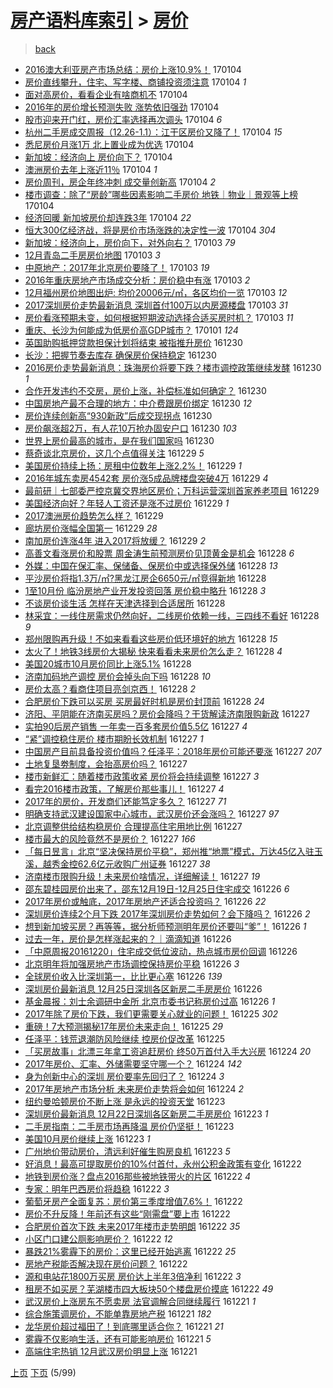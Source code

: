[房产语料库索引](../../README.md)  > [房价](房价.md)
====
> [back](../README.md)

- [2016澳大利亚房产市场总结：房价上涨10.9%！](http://jkwz.applinzi.com/ittc/6919333865000010757.html#2016%E6%BE%B3%E5%A4%A7%E5%88%A9%E4%BA%9A%E6%88%BF%E4%BA%A7%E5%B8%82%E5%9C%BA%E6%80%BB%E7%BB%93%EF%BC%9A%E6%88%BF%E4%BB%B7%E4%B8%8A%E6%B6%A810.9%25%EF%BC%81) 170104  
- [房价直线攀升，住宅、写字楼、商铺投资须注意](http://jkwz.applinzi.com/ittc/6919331827491013637.html#%E6%88%BF%E4%BB%B7%E7%9B%B4%E7%BA%BF%E6%94%80%E5%8D%87%EF%BC%8C%E4%BD%8F%E5%AE%85%E3%80%81%E5%86%99%E5%AD%97%E6%A5%BC%E3%80%81%E5%95%86%E9%93%BA%E6%8A%95%E8%B5%84%E9%A1%BB%E6%B3%A8%E6%84%8F) 170104 *1* 
- [面对高房价，看看企业有啥商机不](http://jkwz.applinzi.com/ittc/6919319212228346884.html#%E9%9D%A2%E5%AF%B9%E9%AB%98%E6%88%BF%E4%BB%B7%EF%BC%8C%E7%9C%8B%E7%9C%8B%E4%BC%81%E4%B8%9A%E6%9C%89%E5%95%A5%E5%95%86%E6%9C%BA%E4%B8%8D) 170104  
- [2016年的房价增长预测失败  涨势依旧强劲](http://jkwz.applinzi.com/ittc/6919316433707467780.html#2016%E5%B9%B4%E7%9A%84%E6%88%BF%E4%BB%B7%E5%A2%9E%E9%95%BF%E9%A2%84%E6%B5%8B%E5%A4%B1%E8%B4%A5++%E6%B6%A8%E5%8A%BF%E4%BE%9D%E6%97%A7%E5%BC%BA%E5%8A%B2) 170104  
- [股市迎来开门红，房价汇率选择再次调头](http://jkwz.applinzi.com/ittc/6919266462849303557.html#%E8%82%A1%E5%B8%82%E8%BF%8E%E6%9D%A5%E5%BC%80%E9%97%A8%E7%BA%A2%EF%BC%8C%E6%88%BF%E4%BB%B7%E6%B1%87%E7%8E%87%E9%80%89%E6%8B%A9%E5%86%8D%E6%AC%A1%E8%B0%83%E5%A4%B4) 170104 *6* 
- [杭州二手房成交周报（12.26-1.1）：江干区房价又降了！](http://jkwz.applinzi.com/ittc/6919266368951419908.html#%E6%9D%AD%E5%B7%9E%E4%BA%8C%E6%89%8B%E6%88%BF%E6%88%90%E4%BA%A4%E5%91%A8%E6%8A%A5%EF%BC%8812.26-1.1%EF%BC%89%EF%BC%9A%E6%B1%9F%E5%B9%B2%E5%8C%BA%E6%88%BF%E4%BB%B7%E5%8F%88%E9%99%8D%E4%BA%86%EF%BC%81) 170104 *15* 
- [悉尼房价月涨1万 北上置业成为优选](http://jkwz.applinzi.com/ittc/6919264887208674309.html#%E6%82%89%E5%B0%BC%E6%88%BF%E4%BB%B7%E6%9C%88%E6%B6%A81%E4%B8%87+%E5%8C%97%E4%B8%8A%E7%BD%AE%E4%B8%9A%E6%88%90%E4%B8%BA%E4%BC%98%E9%80%89) 170104  
- [新加坡：经济向上 房价向下？](http://jkwz.applinzi.com/ittc/6919218553458000900.html#%E6%96%B0%E5%8A%A0%E5%9D%A1%EF%BC%9A%E7%BB%8F%E6%B5%8E%E5%90%91%E4%B8%8A+%E6%88%BF%E4%BB%B7%E5%90%91%E4%B8%8B%EF%BC%9F) 170104  
- [澳洲房价去年上涨近11％](http://jkwz.applinzi.com/ittc/6919224024243897349.html#%E6%BE%B3%E6%B4%B2%E6%88%BF%E4%BB%B7%E5%8E%BB%E5%B9%B4%E4%B8%8A%E6%B6%A8%E8%BF%9111%EF%BC%85) 170104 *1* 
- [房价周刊，房企年终冲刺 成交量创新高](http://jkwz.applinzi.com/ittc/6919208523937612805.html#%E6%88%BF%E4%BB%B7%E5%91%A8%E5%88%8A%EF%BC%8C%E6%88%BF%E4%BC%81%E5%B9%B4%E7%BB%88%E5%86%B2%E5%88%BA+%E6%88%90%E4%BA%A4%E9%87%8F%E5%88%9B%E6%96%B0%E9%AB%98) 170104 *2* 
- [楼市调查：除了“房龄”哪些因素影响二手房价 地铁｜物业｜景观等上榜](http://jkwz.applinzi.com/ittc/6919172548347823108.html#%E6%A5%BC%E5%B8%82%E8%B0%83%E6%9F%A5%EF%BC%9A%E9%99%A4%E4%BA%86%E2%80%9C%E6%88%BF%E9%BE%84%E2%80%9D%E5%93%AA%E4%BA%9B%E5%9B%A0%E7%B4%A0%E5%BD%B1%E5%93%8D%E4%BA%8C%E6%89%8B%E6%88%BF%E4%BB%B7+%E5%9C%B0%E9%93%81%EF%BD%9C%E7%89%A9%E4%B8%9A%EF%BD%9C%E6%99%AF%E8%A7%82%E7%AD%89%E4%B8%8A%E6%A6%9C) 170104  
- [经济回暖 新加坡房价却连跌3年](http://jkwz.applinzi.com/ittc/6919130237823878148.html#%E7%BB%8F%E6%B5%8E%E5%9B%9E%E6%9A%96+%E6%96%B0%E5%8A%A0%E5%9D%A1%E6%88%BF%E4%BB%B7%E5%8D%B4%E8%BF%9E%E8%B7%8C3%E5%B9%B4) 170104 *22* 
- [恒大300亿经济战，将是房价市场涨跌的决定性一波](http://jkwz.applinzi.com/ittc/6919083158430811141.html#%E6%81%92%E5%A4%A7300%E4%BA%BF%E7%BB%8F%E6%B5%8E%E6%88%98%EF%BC%8C%E5%B0%86%E6%98%AF%E6%88%BF%E4%BB%B7%E5%B8%82%E5%9C%BA%E6%B6%A8%E8%B7%8C%E7%9A%84%E5%86%B3%E5%AE%9A%E6%80%A7%E4%B8%80%E6%B3%A2) 170104 *304* 
- [新加坡：经济向上，房价向下，对外向右？](http://jkwz.applinzi.com/ittc/6919023346477171716.html#%E6%96%B0%E5%8A%A0%E5%9D%A1%EF%BC%9A%E7%BB%8F%E6%B5%8E%E5%90%91%E4%B8%8A%EF%BC%8C%E6%88%BF%E4%BB%B7%E5%90%91%E4%B8%8B%EF%BC%8C%E5%AF%B9%E5%A4%96%E5%90%91%E5%8F%B3%EF%BC%9F) 170103 *79* 
- [12月青岛二手房房价地图](http://jkwz.applinzi.com/ittc/6918939833371460612.html#12%E6%9C%88%E9%9D%92%E5%B2%9B%E4%BA%8C%E6%89%8B%E6%88%BF%E6%88%BF%E4%BB%B7%E5%9C%B0%E5%9B%BE) 170103 *3* 
- [中原地产：2017年北京房价要降了！](http://jkwz.applinzi.com/ittc/6918884263662715909.html#%E4%B8%AD%E5%8E%9F%E5%9C%B0%E4%BA%A7%EF%BC%9A2017%E5%B9%B4%E5%8C%97%E4%BA%AC%E6%88%BF%E4%BB%B7%E8%A6%81%E9%99%8D%E4%BA%86%EF%BC%81) 170103 *19* 
- [2016年重庆房地产市场成交分析：房价稳中有涨](http://jkwz.applinzi.com/ittc/6918856637929751556.html#2016%E5%B9%B4%E9%87%8D%E5%BA%86%E6%88%BF%E5%9C%B0%E4%BA%A7%E5%B8%82%E5%9C%BA%E6%88%90%E4%BA%A4%E5%88%86%E6%9E%90%EF%BC%9A%E6%88%BF%E4%BB%B7%E7%A8%B3%E4%B8%AD%E6%9C%89%E6%B6%A8) 170103 *2* 
- [12月福州房价地图出炉: 均价20006元/㎡，各区均价一览](http://jkwz.applinzi.com/ittc/6918853309946659845.html#12%E6%9C%88%E7%A6%8F%E5%B7%9E%E6%88%BF%E4%BB%B7%E5%9C%B0%E5%9B%BE%E5%87%BA%E7%82%89%3A+%E5%9D%87%E4%BB%B720006%E5%85%83%2F%E3%8E%A1%EF%BC%8C%E5%90%84%E5%8C%BA%E5%9D%87%E4%BB%B7%E4%B8%80%E8%A7%88) 170103 *12* 
- [2017深圳房价走势最新消息 深圳首付100万以内房源楼盘](http://jkwz.applinzi.com/ittc/6918839944062960644.html#2017%E6%B7%B1%E5%9C%B3%E6%88%BF%E4%BB%B7%E8%B5%B0%E5%8A%BF%E6%9C%80%E6%96%B0%E6%B6%88%E6%81%AF+%E6%B7%B1%E5%9C%B3%E9%A6%96%E4%BB%98100%E4%B8%87%E4%BB%A5%E5%86%85%E6%88%BF%E6%BA%90%E6%A5%BC%E7%9B%98) 170103 *31* 
- [房价看涨预期未变，如何根据短期波动选择合适买房时机？](http://jkwz.applinzi.com/ittc/6918727361762952197.html#%E6%88%BF%E4%BB%B7%E7%9C%8B%E6%B6%A8%E9%A2%84%E6%9C%9F%E6%9C%AA%E5%8F%98%EF%BC%8C%E5%A6%82%E4%BD%95%E6%A0%B9%E6%8D%AE%E7%9F%AD%E6%9C%9F%E6%B3%A2%E5%8A%A8%E9%80%89%E6%8B%A9%E5%90%88%E9%80%82%E4%B9%B0%E6%88%BF%E6%97%B6%E6%9C%BA%EF%BC%9F) 170103 *11* 
- [重庆、长沙为何能成为低房价高GDP城市？](http://jkwz.applinzi.com/ittc/6918227927757227012.html#%E9%87%8D%E5%BA%86%E3%80%81%E9%95%BF%E6%B2%99%E4%B8%BA%E4%BD%95%E8%83%BD%E6%88%90%E4%B8%BA%E4%BD%8E%E6%88%BF%E4%BB%B7%E9%AB%98GDP%E5%9F%8E%E5%B8%82%EF%BC%9F) 170101 *124* 
- [英国助购抵押贷款担保计划将结束 被指推升房价](http://jkwz.applinzi.com/ittc/6917499701791556612.html#%E8%8B%B1%E5%9B%BD%E5%8A%A9%E8%B4%AD%E6%8A%B5%E6%8A%BC%E8%B4%B7%E6%AC%BE%E6%8B%85%E4%BF%9D%E8%AE%A1%E5%88%92%E5%B0%86%E7%BB%93%E6%9D%9F+%E8%A2%AB%E6%8C%87%E6%8E%A8%E5%8D%87%E6%88%BF%E4%BB%B7) 161230  
- [长沙：把握节奏去库存 确保房价保持稳定](http://jkwz.applinzi.com/ittc/6917483029793866757.html#%E9%95%BF%E6%B2%99%EF%BC%9A%E6%8A%8A%E6%8F%A1%E8%8A%82%E5%A5%8F%E5%8E%BB%E5%BA%93%E5%AD%98+%E7%A1%AE%E4%BF%9D%E6%88%BF%E4%BB%B7%E4%BF%9D%E6%8C%81%E7%A8%B3%E5%AE%9A) 161230  
- [2016房价走势最新消息：珠海房价将要下跌？楼市调控政策继续发酵](http://jkwz.applinzi.com/ittc/6917460415331435524.html#2016%E6%88%BF%E4%BB%B7%E8%B5%B0%E5%8A%BF%E6%9C%80%E6%96%B0%E6%B6%88%E6%81%AF%EF%BC%9A%E7%8F%A0%E6%B5%B7%E6%88%BF%E4%BB%B7%E5%B0%86%E8%A6%81%E4%B8%8B%E8%B7%8C%EF%BC%9F%E6%A5%BC%E5%B8%82%E8%B0%83%E6%8E%A7%E6%94%BF%E7%AD%96%E7%BB%A7%E7%BB%AD%E5%8F%91%E9%85%B5) 161230 *1* 
- [合作开发违约不交房，房价上涨，补偿标准如何确定？](http://jkwz.applinzi.com/ittc/6917449805759775749.html#%E5%90%88%E4%BD%9C%E5%BC%80%E5%8F%91%E8%BF%9D%E7%BA%A6%E4%B8%8D%E4%BA%A4%E6%88%BF%EF%BC%8C%E6%88%BF%E4%BB%B7%E4%B8%8A%E6%B6%A8%EF%BC%8C%E8%A1%A5%E5%81%BF%E6%A0%87%E5%87%86%E5%A6%82%E4%BD%95%E7%A1%AE%E5%AE%9A%EF%BC%9F) 161230  
- [中国房地产最不合理的地方：中介费跟房价绑定](http://jkwz.applinzi.com/ittc/6917384076146508804.html#%E4%B8%AD%E5%9B%BD%E6%88%BF%E5%9C%B0%E4%BA%A7%E6%9C%80%E4%B8%8D%E5%90%88%E7%90%86%E7%9A%84%E5%9C%B0%E6%96%B9%EF%BC%9A%E4%B8%AD%E4%BB%8B%E8%B4%B9%E8%B7%9F%E6%88%BF%E4%BB%B7%E7%BB%91%E5%AE%9A) 161230 *12* 
- [房价连续创新高“930新政”后成交现拐点](http://jkwz.applinzi.com/ittc/6917359440851633157.html#%E6%88%BF%E4%BB%B7%E8%BF%9E%E7%BB%AD%E5%88%9B%E6%96%B0%E9%AB%98%E2%80%9C930%E6%96%B0%E6%94%BF%E2%80%9D%E5%90%8E%E6%88%90%E4%BA%A4%E7%8E%B0%E6%8B%90%E7%82%B9) 161230  
- [房价飙涨超2万，有人花10万抢办固安户口](http://jkwz.applinzi.com/ittc/6917324321692582916.html#%E6%88%BF%E4%BB%B7%E9%A3%99%E6%B6%A8%E8%B6%852%E4%B8%87%EF%BC%8C%E6%9C%89%E4%BA%BA%E8%8A%B110%E4%B8%87%E6%8A%A2%E5%8A%9E%E5%9B%BA%E5%AE%89%E6%88%B7%E5%8F%A3) 161230 *103* 
- [世界上房价最高的城市，是在我们国家吗](http://jkwz.applinzi.com/ittc/6917255248589882373.html#%E4%B8%96%E7%95%8C%E4%B8%8A%E6%88%BF%E4%BB%B7%E6%9C%80%E9%AB%98%E7%9A%84%E5%9F%8E%E5%B8%82%EF%BC%8C%E6%98%AF%E5%9C%A8%E6%88%91%E4%BB%AC%E5%9B%BD%E5%AE%B6%E5%90%97) 161230  
- [蔡奇谈北京房价，这几个点值得关注](http://jkwz.applinzi.com/ittc/6917118465956905989.html#%E8%94%A1%E5%A5%87%E8%B0%88%E5%8C%97%E4%BA%AC%E6%88%BF%E4%BB%B7%EF%BC%8C%E8%BF%99%E5%87%A0%E4%B8%AA%E7%82%B9%E5%80%BC%E5%BE%97%E5%85%B3%E6%B3%A8) 161229 *5* 
- [美国房价持续上扬：房租中位数年上涨2.2%！](http://jkwz.applinzi.com/ittc/6917101198770701316.html#%E7%BE%8E%E5%9B%BD%E6%88%BF%E4%BB%B7%E6%8C%81%E7%BB%AD%E4%B8%8A%E6%89%AC%EF%BC%9A%E6%88%BF%E7%A7%9F%E4%B8%AD%E4%BD%8D%E6%95%B0%E5%B9%B4%E4%B8%8A%E6%B6%A82.2%25%EF%BC%81) 161229 *1* 
- [2016年城东卖房4542套 房价涨5成品牌楼盘突破4万](http://jkwz.applinzi.com/ittc/6917081378146747397.html#2016%E5%B9%B4%E5%9F%8E%E4%B8%9C%E5%8D%96%E6%88%BF4542%E5%A5%97+%E6%88%BF%E4%BB%B7%E6%B6%A85%E6%88%90%E5%93%81%E7%89%8C%E6%A5%BC%E7%9B%98%E7%AA%81%E7%A0%B44%E4%B8%87) 161229 *4* 
- [最前研｜七部委严控京冀交界地区房价；万科运营深圳首家养老项目](http://jkwz.applinzi.com/ittc/6917054621251273733.html#%E6%9C%80%E5%89%8D%E7%A0%94%EF%BD%9C%E4%B8%83%E9%83%A8%E5%A7%94%E4%B8%A5%E6%8E%A7%E4%BA%AC%E5%86%80%E4%BA%A4%E7%95%8C%E5%9C%B0%E5%8C%BA%E6%88%BF%E4%BB%B7%EF%BC%9B%E4%B8%87%E7%A7%91%E8%BF%90%E8%90%A5%E6%B7%B1%E5%9C%B3%E9%A6%96%E5%AE%B6%E5%85%BB%E8%80%81%E9%A1%B9%E7%9B%AE) 161229  
- [美国经济向好？年轻人工资还是涨不过房价](http://jkwz.applinzi.com/ittc/6917017551766029316.html#%E7%BE%8E%E5%9B%BD%E7%BB%8F%E6%B5%8E%E5%90%91%E5%A5%BD%EF%BC%9F%E5%B9%B4%E8%BD%BB%E4%BA%BA%E5%B7%A5%E8%B5%84%E8%BF%98%E6%98%AF%E6%B6%A8%E4%B8%8D%E8%BF%87%E6%88%BF%E4%BB%B7) 161229 *1* 
- [2017澳洲房价趋势怎么样？](http://jkwz.applinzi.com/ittc/6917014441689613317.html#2017%E6%BE%B3%E6%B4%B2%E6%88%BF%E4%BB%B7%E8%B6%8B%E5%8A%BF%E6%80%8E%E4%B9%88%E6%A0%B7%EF%BC%9F) 161229  
- [廊坊房价涨幅全国第一](http://jkwz.applinzi.com/ittc/6916988877578699780.html#%E5%BB%8A%E5%9D%8A%E6%88%BF%E4%BB%B7%E6%B6%A8%E5%B9%85%E5%85%A8%E5%9B%BD%E7%AC%AC%E4%B8%80) 161229 *28* 
- [南加房价连涨4年 进入2017将放缓？](http://jkwz.applinzi.com/ittc/6916595642888881157.html#%E5%8D%97%E5%8A%A0%E6%88%BF%E4%BB%B7%E8%BF%9E%E6%B6%A84%E5%B9%B4+%E8%BF%9B%E5%85%A52017%E5%B0%86%E6%94%BE%E7%BC%93%EF%BC%9F) 161229 *2* 
- [高善文看涨房价和股票 周金涛生前预测房价见顶黄金是机会](http://jkwz.applinzi.com/ittc/6916780725428028420.html#%E9%AB%98%E5%96%84%E6%96%87%E7%9C%8B%E6%B6%A8%E6%88%BF%E4%BB%B7%E5%92%8C%E8%82%A1%E7%A5%A8+%E5%91%A8%E9%87%91%E6%B6%9B%E7%94%9F%E5%89%8D%E9%A2%84%E6%B5%8B%E6%88%BF%E4%BB%B7%E8%A7%81%E9%A1%B6%E9%BB%84%E9%87%91%E6%98%AF%E6%9C%BA%E4%BC%9A) 161228 *6* 
- [外媒：中国在保汇率、保储备、保房价中或选择保外储](http://jkwz.applinzi.com/ittc/6916710451395429381.html#%E5%A4%96%E5%AA%92%EF%BC%9A%E4%B8%AD%E5%9B%BD%E5%9C%A8%E4%BF%9D%E6%B1%87%E7%8E%87%E3%80%81%E4%BF%9D%E5%82%A8%E5%A4%87%E3%80%81%E4%BF%9D%E6%88%BF%E4%BB%B7%E4%B8%AD%E6%88%96%E9%80%89%E6%8B%A9%E4%BF%9D%E5%A4%96%E5%82%A8) 161228 *13* 
- [平沙房价将指1.3万/㎡?黑龙江房企6650元/㎡竞得新地](http://jkwz.applinzi.com/ittc/6916685063269123077.html#%E5%B9%B3%E6%B2%99%E6%88%BF%E4%BB%B7%E5%B0%86%E6%8C%871.3%E4%B8%87%2F%E3%8E%A1%3F%E9%BB%91%E9%BE%99%E6%B1%9F%E6%88%BF%E4%BC%816650%E5%85%83%2F%E3%8E%A1%E7%AB%9E%E5%BE%97%E6%96%B0%E5%9C%B0) 161228  
- [1至10月份 临汾房地产业开发投资回落 房价稳中略升](http://jkwz.applinzi.com/ittc/6916638701953483781.html#1%E8%87%B310%E6%9C%88%E4%BB%BD+%E4%B8%B4%E6%B1%BE%E6%88%BF%E5%9C%B0%E4%BA%A7%E4%B8%9A%E5%BC%80%E5%8F%91%E6%8A%95%E8%B5%84%E5%9B%9E%E8%90%BD+%E6%88%BF%E4%BB%B7%E7%A8%B3%E4%B8%AD%E7%95%A5%E5%8D%87) 161228 *3* 
- [不谈房价谈生活 怎样在天津选择到合适居所](http://jkwz.applinzi.com/ittc/6916592162618999812.html#%E4%B8%8D%E8%B0%88%E6%88%BF%E4%BB%B7%E8%B0%88%E7%94%9F%E6%B4%BB+%E6%80%8E%E6%A0%B7%E5%9C%A8%E5%A4%A9%E6%B4%A5%E9%80%89%E6%8B%A9%E5%88%B0%E5%90%88%E9%80%82%E5%B1%85%E6%89%80) 161228  
- [林采宜：一线住房需求仍然向好，二线房价依赖一线，三四线不看好](http://jkwz.applinzi.com/ittc/6916658836579812357.html#%E6%9E%97%E9%87%87%E5%AE%9C%EF%BC%9A%E4%B8%80%E7%BA%BF%E4%BD%8F%E6%88%BF%E9%9C%80%E6%B1%82%E4%BB%8D%E7%84%B6%E5%90%91%E5%A5%BD%EF%BC%8C%E4%BA%8C%E7%BA%BF%E6%88%BF%E4%BB%B7%E4%BE%9D%E8%B5%96%E4%B8%80%E7%BA%BF%EF%BC%8C%E4%B8%89%E5%9B%9B%E7%BA%BF%E4%B8%8D%E7%9C%8B%E5%A5%BD) 161228 *9* 
- [郑州限购再升级！不如来看看这些房价低环境好的地方](http://jkwz.applinzi.com/ittc/6916635744872694788.html#%E9%83%91%E5%B7%9E%E9%99%90%E8%B4%AD%E5%86%8D%E5%8D%87%E7%BA%A7%EF%BC%81%E4%B8%8D%E5%A6%82%E6%9D%A5%E7%9C%8B%E7%9C%8B%E8%BF%99%E4%BA%9B%E6%88%BF%E4%BB%B7%E4%BD%8E%E7%8E%AF%E5%A2%83%E5%A5%BD%E7%9A%84%E5%9C%B0%E6%96%B9) 161228 *15* 
- [太火了！地铁3线房价大揭秘 快来看看未来房价怎么走？](http://jkwz.applinzi.com/ittc/6916604501833548804.html#%E5%A4%AA%E7%81%AB%E4%BA%86%EF%BC%81%E5%9C%B0%E9%93%813%E7%BA%BF%E6%88%BF%E4%BB%B7%E5%A4%A7%E6%8F%AD%E7%A7%98+%E5%BF%AB%E6%9D%A5%E7%9C%8B%E7%9C%8B%E6%9C%AA%E6%9D%A5%E6%88%BF%E4%BB%B7%E6%80%8E%E4%B9%88%E8%B5%B0%EF%BC%9F) 161228 *4* 
- [美国20城市10月房价同比上涨5.1%](http://jkwz.applinzi.com/ittc/6916546264614568964.html#%E7%BE%8E%E5%9B%BD20%E5%9F%8E%E5%B8%8210%E6%9C%88%E6%88%BF%E4%BB%B7%E5%90%8C%E6%AF%94%E4%B8%8A%E6%B6%A85.1%25) 161228  
- [济南加码地产调控 房价会掉头向下吗](http://jkwz.applinzi.com/ittc/6916496949519057924.html#%E6%B5%8E%E5%8D%97%E5%8A%A0%E7%A0%81%E5%9C%B0%E4%BA%A7%E8%B0%83%E6%8E%A7+%E6%88%BF%E4%BB%B7%E4%BC%9A%E6%8E%89%E5%A4%B4%E5%90%91%E4%B8%8B%E5%90%97) 161228 *10* 
- [房价太高？看商住项目亮剑京西！](http://jkwz.applinzi.com/ittc/6916476234577216517.html#%E6%88%BF%E4%BB%B7%E5%A4%AA%E9%AB%98%EF%BC%9F%E7%9C%8B%E5%95%86%E4%BD%8F%E9%A1%B9%E7%9B%AE%E4%BA%AE%E5%89%91%E4%BA%AC%E8%A5%BF%EF%BC%81) 161228 *2* 
- [合肥房价下跌可以买房 买房最好时机是房价封顶前](http://jkwz.applinzi.com/ittc/6916355064368464901.html#%E5%90%88%E8%82%A5%E6%88%BF%E4%BB%B7%E4%B8%8B%E8%B7%8C%E5%8F%AF%E4%BB%A5%E4%B9%B0%E6%88%BF+%E4%B9%B0%E6%88%BF%E6%9C%80%E5%A5%BD%E6%97%B6%E6%9C%BA%E6%98%AF%E6%88%BF%E4%BB%B7%E5%B0%81%E9%A1%B6%E5%89%8D) 161228 *24* 
- [济阳、平阴能在济南买房吗？房价会降吗？干货解读济南限购新政](http://jkwz.applinzi.com/ittc/6916404824836146181.html#%E6%B5%8E%E9%98%B3%E3%80%81%E5%B9%B3%E9%98%B4%E8%83%BD%E5%9C%A8%E6%B5%8E%E5%8D%97%E4%B9%B0%E6%88%BF%E5%90%97%EF%BC%9F%E6%88%BF%E4%BB%B7%E4%BC%9A%E9%99%8D%E5%90%97%EF%BC%9F%E5%B9%B2%E8%B4%A7%E8%A7%A3%E8%AF%BB%E6%B5%8E%E5%8D%97%E9%99%90%E8%B4%AD%E6%96%B0%E6%94%BF) 161227  
- [实拍90后房产销售 一年卖一百多套房价值5.5亿](http://jkwz.applinzi.com/ittc/6916360428648399876.html#%E5%AE%9E%E6%8B%8D90%E5%90%8E%E6%88%BF%E4%BA%A7%E9%94%80%E5%94%AE+%E4%B8%80%E5%B9%B4%E5%8D%96%E4%B8%80%E7%99%BE%E5%A4%9A%E5%A5%97%E6%88%BF%E4%BB%B7%E5%80%BC5.5%E4%BA%BF) 161227 *4* 
- [“紧”调控稳住房价 楼市期盼长效机制](http://jkwz.applinzi.com/ittc/6916354672456893445.html#%E2%80%9C%E7%B4%A7%E2%80%9D%E8%B0%83%E6%8E%A7%E7%A8%B3%E4%BD%8F%E6%88%BF%E4%BB%B7+%E6%A5%BC%E5%B8%82%E6%9C%9F%E7%9B%BC%E9%95%BF%E6%95%88%E6%9C%BA%E5%88%B6) 161227 *1* 
- [中国房产目前具备投资价值吗？任泽平：2018年房价可能还要涨](http://jkwz.applinzi.com/ittc/6916344153134072836.html#%E4%B8%AD%E5%9B%BD%E6%88%BF%E4%BA%A7%E7%9B%AE%E5%89%8D%E5%85%B7%E5%A4%87%E6%8A%95%E8%B5%84%E4%BB%B7%E5%80%BC%E5%90%97%EF%BC%9F%E4%BB%BB%E6%B3%BD%E5%B9%B3%EF%BC%9A2018%E5%B9%B4%E6%88%BF%E4%BB%B7%E5%8F%AF%E8%83%BD%E8%BF%98%E8%A6%81%E6%B6%A8) 161227 *207* 
- [土地复垦劵制度，会抬高房价吗？](http://jkwz.applinzi.com/ittc/6916291244476335109.html#%E5%9C%9F%E5%9C%B0%E5%A4%8D%E5%9E%A6%E5%8A%B5%E5%88%B6%E5%BA%A6%EF%BC%8C%E4%BC%9A%E6%8A%AC%E9%AB%98%E6%88%BF%E4%BB%B7%E5%90%97%EF%BC%9F) 161227  
- [楼市新鲜汇：随着楼市政策收紧 房价将会持续调整](http://jkwz.applinzi.com/ittc/6916273841856054277.html#%E6%A5%BC%E5%B8%82%E6%96%B0%E9%B2%9C%E6%B1%87%EF%BC%9A%E9%9A%8F%E7%9D%80%E6%A5%BC%E5%B8%82%E6%94%BF%E7%AD%96%E6%94%B6%E7%B4%A7+%E6%88%BF%E4%BB%B7%E5%B0%86%E4%BC%9A%E6%8C%81%E7%BB%AD%E8%B0%83%E6%95%B4) 161227 *3* 
- [看完2016楼市政策，了解房价那些事儿！](http://jkwz.applinzi.com/ittc/6916260832400114693.html#%E7%9C%8B%E5%AE%8C2016%E6%A5%BC%E5%B8%82%E6%94%BF%E7%AD%96%EF%BC%8C%E4%BA%86%E8%A7%A3%E6%88%BF%E4%BB%B7%E9%82%A3%E4%BA%9B%E4%BA%8B%E5%84%BF%EF%BC%81) 161227 *4* 
- [2017年的房价，开发商们还能笃定多久？](http://jkwz.applinzi.com/ittc/6916256752801940485.html#2017%E5%B9%B4%E7%9A%84%E6%88%BF%E4%BB%B7%EF%BC%8C%E5%BC%80%E5%8F%91%E5%95%86%E4%BB%AC%E8%BF%98%E8%83%BD%E7%AC%83%E5%AE%9A%E5%A4%9A%E4%B9%85%EF%BC%9F) 161227 *71* 
- [明确支持武汉建设国家中心城市，武汉房价还会涨吗？](http://jkwz.applinzi.com/ittc/6916243890817729541.html#%E6%98%8E%E7%A1%AE%E6%94%AF%E6%8C%81%E6%AD%A6%E6%B1%89%E5%BB%BA%E8%AE%BE%E5%9B%BD%E5%AE%B6%E4%B8%AD%E5%BF%83%E5%9F%8E%E5%B8%82%EF%BC%8C%E6%AD%A6%E6%B1%89%E6%88%BF%E4%BB%B7%E8%BF%98%E4%BC%9A%E6%B6%A8%E5%90%97%EF%BC%9F) 161227 *97* 
- [北京调整供给结构稳房价 合理提高住宅用地比例](http://jkwz.applinzi.com/ittc/6916233852522857476.html#%E5%8C%97%E4%BA%AC%E8%B0%83%E6%95%B4%E4%BE%9B%E7%BB%99%E7%BB%93%E6%9E%84%E7%A8%B3%E6%88%BF%E4%BB%B7+%E5%90%88%E7%90%86%E6%8F%90%E9%AB%98%E4%BD%8F%E5%AE%85%E7%94%A8%E5%9C%B0%E6%AF%94%E4%BE%8B) 161227  
- [楼市最大的风险竟然不是房价？](http://jkwz.applinzi.com/ittc/6916234063647360005.html#%E6%A5%BC%E5%B8%82%E6%9C%80%E5%A4%A7%E7%9A%84%E9%A3%8E%E9%99%A9%E7%AB%9F%E7%84%B6%E4%B8%8D%E6%98%AF%E6%88%BF%E4%BB%B7%EF%BC%9F) 161227 *166* 
- [「每日昱言」北京“坚决保持房价平稳”，郑州推“地票”模式，万达45亿入驻玉溪，越秀金控62.6亿元收购广州证券](http://jkwz.applinzi.com/ittc/6916209479132906501.html#%E3%80%8C%E6%AF%8F%E6%97%A5%E6%98%B1%E8%A8%80%E3%80%8D%E5%8C%97%E4%BA%AC%E2%80%9C%E5%9D%9A%E5%86%B3%E4%BF%9D%E6%8C%81%E6%88%BF%E4%BB%B7%E5%B9%B3%E7%A8%B3%E2%80%9D%EF%BC%8C%E9%83%91%E5%B7%9E%E6%8E%A8%E2%80%9C%E5%9C%B0%E7%A5%A8%E2%80%9D%E6%A8%A1%E5%BC%8F%EF%BC%8C%E4%B8%87%E8%BE%BE45%E4%BA%BF%E5%85%A5%E9%A9%BB%E7%8E%89%E6%BA%AA%EF%BC%8C%E8%B6%8A%E7%A7%80%E9%87%91%E6%8E%A762.6%E4%BA%BF%E5%85%83%E6%94%B6%E8%B4%AD%E5%B9%BF%E5%B7%9E%E8%AF%81%E5%88%B8) 161227 *38* 
- [济南楼市限购升级！未来房价啥情况，详细解读！](http://jkwz.applinzi.com/ittc/6916201853665936389.html#%E6%B5%8E%E5%8D%97%E6%A5%BC%E5%B8%82%E9%99%90%E8%B4%AD%E5%8D%87%E7%BA%A7%EF%BC%81%E6%9C%AA%E6%9D%A5%E6%88%BF%E4%BB%B7%E5%95%A5%E6%83%85%E5%86%B5%EF%BC%8C%E8%AF%A6%E7%BB%86%E8%A7%A3%E8%AF%BB%EF%BC%81) 161227 *19* 
- [邵东碧桂园房价出来了，邵东12月19日-12月25日住宅成交](http://jkwz.applinzi.com/ittc/6916034460687795205.html#%E9%82%B5%E4%B8%9C%E7%A2%A7%E6%A1%82%E5%9B%AD%E6%88%BF%E4%BB%B7%E5%87%BA%E6%9D%A5%E4%BA%86%EF%BC%8C%E9%82%B5%E4%B8%9C12%E6%9C%8819%E6%97%A5-12%E6%9C%8825%E6%97%A5%E4%BD%8F%E5%AE%85%E6%88%90%E4%BA%A4) 161226 *6* 
- [2017年房价或触底，2017年房地产还适合投资吗？](http://jkwz.applinzi.com/ittc/6916013414773425156.html#2017%E5%B9%B4%E6%88%BF%E4%BB%B7%E6%88%96%E8%A7%A6%E5%BA%95%EF%BC%8C2017%E5%B9%B4%E6%88%BF%E5%9C%B0%E4%BA%A7%E8%BF%98%E9%80%82%E5%90%88%E6%8A%95%E8%B5%84%E5%90%97%EF%BC%9F) 161226 *22* 
- [深圳房价连续2个月下跌 2017年深圳房价走势如何？会下降吗？](http://jkwz.applinzi.com/ittc/6915997942468314116.html#%E6%B7%B1%E5%9C%B3%E6%88%BF%E4%BB%B7%E8%BF%9E%E7%BB%AD2%E4%B8%AA%E6%9C%88%E4%B8%8B%E8%B7%8C+2017%E5%B9%B4%E6%B7%B1%E5%9C%B3%E6%88%BF%E4%BB%B7%E8%B5%B0%E5%8A%BF%E5%A6%82%E4%BD%95%EF%BC%9F%E4%BC%9A%E4%B8%8B%E9%99%8D%E5%90%97%EF%BC%9F) 161226 *2* 
- [想到新加坡买房？再等等，据分析师预测明年房价还要叫“爹”！](http://jkwz.applinzi.com/ittc/6916002303382651908.html#%E6%83%B3%E5%88%B0%E6%96%B0%E5%8A%A0%E5%9D%A1%E4%B9%B0%E6%88%BF%EF%BC%9F%E5%86%8D%E7%AD%89%E7%AD%89%EF%BC%8C%E6%8D%AE%E5%88%86%E6%9E%90%E5%B8%88%E9%A2%84%E6%B5%8B%E6%98%8E%E5%B9%B4%E6%88%BF%E4%BB%B7%E8%BF%98%E8%A6%81%E5%8F%AB%E2%80%9C%E7%88%B9%E2%80%9D%EF%BC%81) 161226 *1* 
- [过去一年，房价是怎样涨起来的？｜滴滴知道](http://jkwz.applinzi.com/ittc/6916000978376852485.html#%E8%BF%87%E5%8E%BB%E4%B8%80%E5%B9%B4%EF%BC%8C%E6%88%BF%E4%BB%B7%E6%98%AF%E6%80%8E%E6%A0%B7%E6%B6%A8%E8%B5%B7%E6%9D%A5%E7%9A%84%EF%BC%9F%EF%BD%9C%E6%BB%B4%E6%BB%B4%E7%9F%A5%E9%81%93) 161226  
- [「中原周报20161220」住宅成交低位波动，热点城市房价回调](http://jkwz.applinzi.com/ittc/6915998029344932869.html#%E3%80%8C%E4%B8%AD%E5%8E%9F%E5%91%A8%E6%8A%A520161220%E3%80%8D%E4%BD%8F%E5%AE%85%E6%88%90%E4%BA%A4%E4%BD%8E%E4%BD%8D%E6%B3%A2%E5%8A%A8%EF%BC%8C%E7%83%AD%E7%82%B9%E5%9F%8E%E5%B8%82%E6%88%BF%E4%BB%B7%E5%9B%9E%E8%B0%83) 161226  
- [北京明年将加强房地产市场调控保持房价平稳](http://jkwz.applinzi.com/ittc/6915969128862319621.html#%E5%8C%97%E4%BA%AC%E6%98%8E%E5%B9%B4%E5%B0%86%E5%8A%A0%E5%BC%BA%E6%88%BF%E5%9C%B0%E4%BA%A7%E5%B8%82%E5%9C%BA%E8%B0%83%E6%8E%A7%E4%BF%9D%E6%8C%81%E6%88%BF%E4%BB%B7%E5%B9%B3%E7%A8%B3) 161226 *3* 
- [全球房价收入比深圳第一，比比更心塞](http://jkwz.applinzi.com/ittc/6915934198446949380.html#%E5%85%A8%E7%90%83%E6%88%BF%E4%BB%B7%E6%94%B6%E5%85%A5%E6%AF%94%E6%B7%B1%E5%9C%B3%E7%AC%AC%E4%B8%80%EF%BC%8C%E6%AF%94%E6%AF%94%E6%9B%B4%E5%BF%83%E5%A1%9E) 161226 *139* 
- [深圳房价最新消息 12月25日深圳各区新房二手房房价](http://jkwz.applinzi.com/ittc/6915896225517011973.html#%E6%B7%B1%E5%9C%B3%E6%88%BF%E4%BB%B7%E6%9C%80%E6%96%B0%E6%B6%88%E6%81%AF+12%E6%9C%8825%E6%97%A5%E6%B7%B1%E5%9C%B3%E5%90%84%E5%8C%BA%E6%96%B0%E6%88%BF%E4%BA%8C%E6%89%8B%E6%88%BF%E6%88%BF%E4%BB%B7) 161226  
- [基金晨报：刘士余调研中金所 北京市委书记称房价过高](http://jkwz.applinzi.com/ittc/6915845325045892101.html#%E5%9F%BA%E9%87%91%E6%99%A8%E6%8A%A5%EF%BC%9A%E5%88%98%E5%A3%AB%E4%BD%99%E8%B0%83%E7%A0%94%E4%B8%AD%E9%87%91%E6%89%80+%E5%8C%97%E4%BA%AC%E5%B8%82%E5%A7%94%E4%B9%A6%E8%AE%B0%E7%A7%B0%E6%88%BF%E4%BB%B7%E8%BF%87%E9%AB%98) 161226 *1* 
- [2017年除了房价下跌，我们更需要关心就业的问题！](http://jkwz.applinzi.com/ittc/6915718027277763588.html#2017%E5%B9%B4%E9%99%A4%E4%BA%86%E6%88%BF%E4%BB%B7%E4%B8%8B%E8%B7%8C%EF%BC%8C%E6%88%91%E4%BB%AC%E6%9B%B4%E9%9C%80%E8%A6%81%E5%85%B3%E5%BF%83%E5%B0%B1%E4%B8%9A%E7%9A%84%E9%97%AE%E9%A2%98%EF%BC%81) 161225 *302* 
- [重磅！7大预测揭秘17年房价未来走向！](http://jkwz.applinzi.com/ittc/6915693037895549957.html#%E9%87%8D%E7%A3%85%EF%BC%817%E5%A4%A7%E9%A2%84%E6%B5%8B%E6%8F%AD%E7%A7%9817%E5%B9%B4%E6%88%BF%E4%BB%B7%E6%9C%AA%E6%9D%A5%E8%B5%B0%E5%90%91%EF%BC%81) 161225 *29* 
- [任泽平：钱荒退潮防风险继续 控房价促改革](http://jkwz.applinzi.com/ittc/6915602028553569285.html#%E4%BB%BB%E6%B3%BD%E5%B9%B3%EF%BC%9A%E9%92%B1%E8%8D%92%E9%80%80%E6%BD%AE%E9%98%B2%E9%A3%8E%E9%99%A9%E7%BB%A7%E7%BB%AD+%E6%8E%A7%E6%88%BF%E4%BB%B7%E4%BF%83%E6%94%B9%E9%9D%A9) 161225  
- [「买房故事」北漂三年拿工资追赶房价 终50万首付入手大兴房](http://jkwz.applinzi.com/ittc/6915262168428971013.html#%E3%80%8C%E4%B9%B0%E6%88%BF%E6%95%85%E4%BA%8B%E3%80%8D%E5%8C%97%E6%BC%82%E4%B8%89%E5%B9%B4%E6%8B%BF%E5%B7%A5%E8%B5%84%E8%BF%BD%E8%B5%B6%E6%88%BF%E4%BB%B7+%E7%BB%8850%E4%B8%87%E9%A6%96%E4%BB%98%E5%85%A5%E6%89%8B%E5%A4%A7%E5%85%B4%E6%88%BF) 161224 *20* 
- [2017年房价、汇率、外储需要坚守哪一个？](http://jkwz.applinzi.com/ittc/6915242869303804932.html#2017%E5%B9%B4%E6%88%BF%E4%BB%B7%E3%80%81%E6%B1%87%E7%8E%87%E3%80%81%E5%A4%96%E5%82%A8%E9%9C%80%E8%A6%81%E5%9D%9A%E5%AE%88%E5%93%AA%E4%B8%80%E4%B8%AA%EF%BC%9F) 161224 *142* 
- [身为创新中心的深圳 房价要率先回归了？](http://jkwz.applinzi.com/ittc/6915224918576071684.html#%E8%BA%AB%E4%B8%BA%E5%88%9B%E6%96%B0%E4%B8%AD%E5%BF%83%E7%9A%84%E6%B7%B1%E5%9C%B3+%E6%88%BF%E4%BB%B7%E8%A6%81%E7%8E%87%E5%85%88%E5%9B%9E%E5%BD%92%E4%BA%86%EF%BC%9F) 161224 *3* 
- [2017年房地产市场分析 未来房价走势将会如何](http://jkwz.applinzi.com/ittc/6915149439361876997.html#2017%E5%B9%B4%E6%88%BF%E5%9C%B0%E4%BA%A7%E5%B8%82%E5%9C%BA%E5%88%86%E6%9E%90+%E6%9C%AA%E6%9D%A5%E6%88%BF%E4%BB%B7%E8%B5%B0%E5%8A%BF%E5%B0%86%E4%BC%9A%E5%A6%82%E4%BD%95) 161224 *2* 
- [纽约曼哈顿房价不断上涨 是永远的投资天堂](http://jkwz.applinzi.com/ittc/6914821523742655493.html#%E7%BA%BD%E7%BA%A6%E6%9B%BC%E5%93%88%E9%A1%BF%E6%88%BF%E4%BB%B7%E4%B8%8D%E6%96%AD%E4%B8%8A%E6%B6%A8+%E6%98%AF%E6%B0%B8%E8%BF%9C%E7%9A%84%E6%8A%95%E8%B5%84%E5%A4%A9%E5%A0%82) 161223  
- [深圳房价最新消息 12月22日深圳各区新房二手房房价](http://jkwz.applinzi.com/ittc/6914792673121928197.html#%E6%B7%B1%E5%9C%B3%E6%88%BF%E4%BB%B7%E6%9C%80%E6%96%B0%E6%B6%88%E6%81%AF+12%E6%9C%8822%E6%97%A5%E6%B7%B1%E5%9C%B3%E5%90%84%E5%8C%BA%E6%96%B0%E6%88%BF%E4%BA%8C%E6%89%8B%E6%88%BF%E6%88%BF%E4%BB%B7) 161223 *1* 
- [二手房指南：二手房市场再降温 房价仍坚挺！](http://jkwz.applinzi.com/ittc/6914780856215667717.html#%E4%BA%8C%E6%89%8B%E6%88%BF%E6%8C%87%E5%8D%97%EF%BC%9A%E4%BA%8C%E6%89%8B%E6%88%BF%E5%B8%82%E5%9C%BA%E5%86%8D%E9%99%8D%E6%B8%A9+%E6%88%BF%E4%BB%B7%E4%BB%8D%E5%9D%9A%E6%8C%BA%EF%BC%81) 161223  
- [美国10月房价继续上涨](http://jkwz.applinzi.com/ittc/6914758882525447173.html#%E7%BE%8E%E5%9B%BD10%E6%9C%88%E6%88%BF%E4%BB%B7%E7%BB%A7%E7%BB%AD%E4%B8%8A%E6%B6%A8) 161223 *1* 
- [广州地价带动房价，清远利好催生购房良机](http://jkwz.applinzi.com/ittc/6914520279790650372.html#%E5%B9%BF%E5%B7%9E%E5%9C%B0%E4%BB%B7%E5%B8%A6%E5%8A%A8%E6%88%BF%E4%BB%B7%EF%BC%8C%E6%B8%85%E8%BF%9C%E5%88%A9%E5%A5%BD%E5%82%AC%E7%94%9F%E8%B4%AD%E6%88%BF%E8%89%AF%E6%9C%BA) 161223 *5* 
- [好消息！最高可提取房价的10%付首付，永州公积金政策有变化](http://jkwz.applinzi.com/ittc/6914563652899570693.html#%E5%A5%BD%E6%B6%88%E6%81%AF%EF%BC%81%E6%9C%80%E9%AB%98%E5%8F%AF%E6%8F%90%E5%8F%96%E6%88%BF%E4%BB%B7%E7%9A%8410%25%E4%BB%98%E9%A6%96%E4%BB%98%EF%BC%8C%E6%B0%B8%E5%B7%9E%E5%85%AC%E7%A7%AF%E9%87%91%E6%94%BF%E7%AD%96%E6%9C%89%E5%8F%98%E5%8C%96) 161222  
- [地铁到房价涨？盘点2016那些被地铁带火的片区](http://jkwz.applinzi.com/ittc/6914548024868340740.html#%E5%9C%B0%E9%93%81%E5%88%B0%E6%88%BF%E4%BB%B7%E6%B6%A8%EF%BC%9F%E7%9B%98%E7%82%B92016%E9%82%A3%E4%BA%9B%E8%A2%AB%E5%9C%B0%E9%93%81%E5%B8%A6%E7%81%AB%E7%9A%84%E7%89%87%E5%8C%BA) 161222 *4* 
- [专家：明年巴西房价将趋稳](http://jkwz.applinzi.com/ittc/6914519610031604741.html#%E4%B8%93%E5%AE%B6%EF%BC%9A%E6%98%8E%E5%B9%B4%E5%B7%B4%E8%A5%BF%E6%88%BF%E4%BB%B7%E5%B0%86%E8%B6%8B%E7%A8%B3) 161222 *3* 
- [葡萄牙房产全面复苏：房价第三季度增值7.6%！](http://jkwz.applinzi.com/ittc/6914504668704408580.html#%E8%91%A1%E8%90%84%E7%89%99%E6%88%BF%E4%BA%A7%E5%85%A8%E9%9D%A2%E5%A4%8D%E8%8B%8F%EF%BC%9A%E6%88%BF%E4%BB%B7%E7%AC%AC%E4%B8%89%E5%AD%A3%E5%BA%A6%E5%A2%9E%E5%80%BC7.6%25%EF%BC%81) 161222  
- [房价不升反降！年前还有这些“刚需盘”要上市](http://jkwz.applinzi.com/ittc/6914504435777930244.html#%E6%88%BF%E4%BB%B7%E4%B8%8D%E5%8D%87%E5%8F%8D%E9%99%8D%EF%BC%81%E5%B9%B4%E5%89%8D%E8%BF%98%E6%9C%89%E8%BF%99%E4%BA%9B%E2%80%9C%E5%88%9A%E9%9C%80%E7%9B%98%E2%80%9D%E8%A6%81%E4%B8%8A%E5%B8%82) 161222  
- [合肥房价首次下跌 未来2017年楼市走势明朗](http://jkwz.applinzi.com/ittc/6914459357923509253.html#%E5%90%88%E8%82%A5%E6%88%BF%E4%BB%B7%E9%A6%96%E6%AC%A1%E4%B8%8B%E8%B7%8C+%E6%9C%AA%E6%9D%A52017%E5%B9%B4%E6%A5%BC%E5%B8%82%E8%B5%B0%E5%8A%BF%E6%98%8E%E6%9C%97) 161222 *35* 
- [小区门口建公厕影响房价？](http://jkwz.applinzi.com/ittc/6914467467186668549.html#%E5%B0%8F%E5%8C%BA%E9%97%A8%E5%8F%A3%E5%BB%BA%E5%85%AC%E5%8E%95%E5%BD%B1%E5%93%8D%E6%88%BF%E4%BB%B7%EF%BC%9F) 161222 *12* 
- [暴跌21%雾霾下的房价：这里已经开始逃离](http://jkwz.applinzi.com/ittc/6914383794953274372.html#%E6%9A%B4%E8%B7%8C21%25%E9%9B%BE%E9%9C%BE%E4%B8%8B%E7%9A%84%E6%88%BF%E4%BB%B7%EF%BC%9A%E8%BF%99%E9%87%8C%E5%B7%B2%E7%BB%8F%E5%BC%80%E5%A7%8B%E9%80%83%E7%A6%BB) 161222 *25* 
- [房地产税能否解决现在房价问题？](http://jkwz.applinzi.com/ittc/6914390632679605253.html#%E6%88%BF%E5%9C%B0%E4%BA%A7%E7%A8%8E%E8%83%BD%E5%90%A6%E8%A7%A3%E5%86%B3%E7%8E%B0%E5%9C%A8%E6%88%BF%E4%BB%B7%E9%97%AE%E9%A2%98%EF%BC%9F) 161222  
- [源和电站花1800万买房 房价达上半年3倍净利](http://jkwz.applinzi.com/ittc/6914387174199133188.html#%E6%BA%90%E5%92%8C%E7%94%B5%E7%AB%99%E8%8A%B11800%E4%B8%87%E4%B9%B0%E6%88%BF+%E6%88%BF%E4%BB%B7%E8%BE%BE%E4%B8%8A%E5%8D%8A%E5%B9%B43%E5%80%8D%E5%87%80%E5%88%A9) 161222 *3* 
- [租房不如买房？芜湖楼市四大板块50个楼盘房价摸底](http://jkwz.applinzi.com/ittc/6914369350017745925.html#%E7%A7%9F%E6%88%BF%E4%B8%8D%E5%A6%82%E4%B9%B0%E6%88%BF%EF%BC%9F%E8%8A%9C%E6%B9%96%E6%A5%BC%E5%B8%82%E5%9B%9B%E5%A4%A7%E6%9D%BF%E5%9D%9750%E4%B8%AA%E6%A5%BC%E7%9B%98%E6%88%BF%E4%BB%B7%E6%91%B8%E5%BA%95) 161222 *49* 
- [武汉房价上涨房东不愿卖房 法官调解合同继续履行](http://jkwz.applinzi.com/ittc/6914183745170310148.html#%E6%AD%A6%E6%B1%89%E6%88%BF%E4%BB%B7%E4%B8%8A%E6%B6%A8%E6%88%BF%E4%B8%9C%E4%B8%8D%E6%84%BF%E5%8D%96%E6%88%BF+%E6%B3%95%E5%AE%98%E8%B0%83%E8%A7%A3%E5%90%88%E5%90%8C%E7%BB%A7%E7%BB%AD%E5%B1%A5%E8%A1%8C) 161221 *1* 
- [综合施策调房价，不能单靠房地产税](http://jkwz.applinzi.com/ittc/6914170500489413636.html#%E7%BB%BC%E5%90%88%E6%96%BD%E7%AD%96%E8%B0%83%E6%88%BF%E4%BB%B7%EF%BC%8C%E4%B8%8D%E8%83%BD%E5%8D%95%E9%9D%A0%E6%88%BF%E5%9C%B0%E4%BA%A7%E7%A8%8E) 161221 *182* 
- [龙华房价超过福田了！到底哪里适合你？](http://jkwz.applinzi.com/ittc/6914150653537813508.html#%E9%BE%99%E5%8D%8E%E6%88%BF%E4%BB%B7%E8%B6%85%E8%BF%87%E7%A6%8F%E7%94%B0%E4%BA%86%EF%BC%81%E5%88%B0%E5%BA%95%E5%93%AA%E9%87%8C%E9%80%82%E5%90%88%E4%BD%A0%EF%BC%9F) 161221 *21* 
- [雾霾不仅影响生活，还有可能影响房价](http://jkwz.applinzi.com/ittc/6914100673364100100.html#%E9%9B%BE%E9%9C%BE%E4%B8%8D%E4%BB%85%E5%BD%B1%E5%93%8D%E7%94%9F%E6%B4%BB%EF%BC%8C%E8%BF%98%E6%9C%89%E5%8F%AF%E8%83%BD%E5%BD%B1%E5%93%8D%E6%88%BF%E4%BB%B7) 161221 *5* 
- [高端住宅热销 12月武汉房价明显上涨](http://jkwz.applinzi.com/ittc/6914091664137520133.html#%E9%AB%98%E7%AB%AF%E4%BD%8F%E5%AE%85%E7%83%AD%E9%94%80+12%E6%9C%88%E6%AD%A6%E6%B1%89%E6%88%BF%E4%BB%B7%E6%98%8E%E6%98%BE%E4%B8%8A%E6%B6%A8) 161221  


 [上页](房价6.md) [下页](房价4.md)          (5/99)